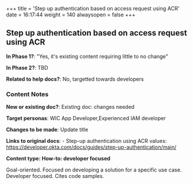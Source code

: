 +++
title = 'Step up authentication based on access request using ACR'
date = 16:17:44
weight = 140
alwaysopen = false
+++

## Step up authentication based on access request using ACR

**In Phase 1?**: "Yes, it's existing content requiring little to no change"

**In Phase 2?**: TBD

**Related to help docs?**: No, targetted towards developers



### Content Notes

**New or existing doc?**: Existing doc: changes needed

**Target personas**: WIC App Developer,Experienced IAM developer

**Changes to be made**: Update title

**Links to original docs**: - Step-up authentication using ACR values: https://developer.okta.com/docs/guides/step-up-authentication/main/

**Content type: How-to: developer focused**

Goal-oriented. Focused on developing a solution for a specific use case. Developer focused. Cites code samples.


